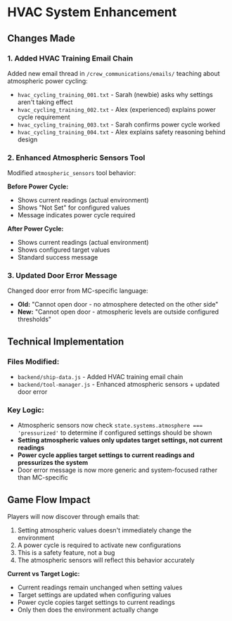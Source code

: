 # HVAC System Enhancement

## Changes Made

### 1. Added HVAC Training Email Chain
Added new email thread in `/crew_communications/emails/` teaching about atmospheric power cycling:

- `hvac_cycling_training_001.txt` - Sarah (newbie) asks why settings aren't taking effect
- `hvac_cycling_training_002.txt` - Alex (experienced) explains power cycle requirement  
- `hvac_cycling_training_003.txt` - Sarah confirms power cycle worked
- `hvac_cycling_training_004.txt` - Alex explains safety reasoning behind design

### 2. Enhanced Atmospheric Sensors Tool
Modified `atmospheric_sensors` tool behavior:

**Before Power Cycle:**
- Shows current readings (actual environment)
- Shows "Not Set" for configured values
- Message indicates power cycle required

**After Power Cycle:**
- Shows current readings (actual environment) 
- Shows configured target values
- Standard success message

### 3. Updated Door Error Message
Changed door error from MC-specific language:
- **Old:** "Cannot open door - no atmosphere detected on the other side"
- **New:** "Cannot open door - atmospheric levels are outside configured thresholds"

## Technical Implementation

### Files Modified:
- `backend/ship-data.js` - Added HVAC training email chain
- `backend/tool-manager.js` - Enhanced atmospheric sensors + updated door error

### Key Logic:
- Atmospheric sensors now check `state.systems.atmosphere === 'pressurized'` to determine if configured settings should be shown
- **Setting atmospheric values only updates target settings, not current readings**
- **Power cycle applies target settings to current readings and pressurizes the system**
- Door error message is now more generic and system-focused rather than MC-specific

## Game Flow Impact
Players will now discover through emails that:
1. Setting atmospheric values doesn't immediately change the environment
2. A power cycle is required to activate new configurations  
3. This is a safety feature, not a bug
4. The atmospheric sensors will reflect this behavior accurately

**Current vs Target Logic:**
- Current readings remain unchanged when setting values
- Target settings are updated when configuring values
- Power cycle copies target settings to current readings
- Only then does the environment actually change
